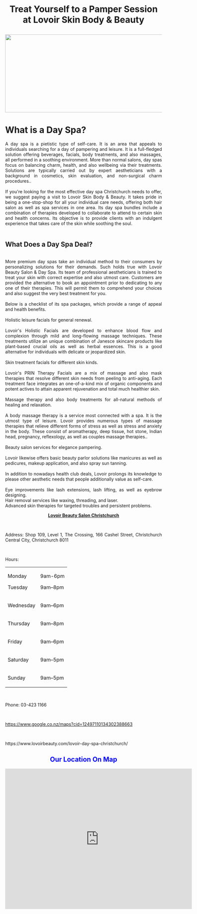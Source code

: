 <h1 style="text-align: center;">Treat Yourself to a Pamper Session at Lovoir Skin Body &amp; Beauty</h1>
<h2><a href="https://www.lovoirbeauty.com/"><strong><img style="display: block; margin-left: auto; margin-right: auto;" src="https://www.lovoirbeauty.com/wp-content/uploads/2021/08/29.png" alt="" width="530" height="250" /></strong></a></h2>
<h1 style="text-align: justify;">What is a Day Spa?</h1>
<p style="text-align: justify;">A day spa is a pietistic type of self-care. It is an area that appeals to individuals searching for a day of pampering and leisure. It is a full-fledged solution offering beverages, facials, body treatments, and also massages, all performed in a soothing environment. More than normal salons, day spas focus on balancing charm, health, and also wellbeing via their treatments. Solutions are typically carried out by expert aestheticians with a background in cosmetics, skin evaluation, and non-surgical charm procedures..<br /><br />If you're looking for the most effective day spa Christchurch needs to offer, we suggest paying a visit to Lovoir Skin Body &amp; Beauty. It takes pride in being a one-stop-shop for all your individual care needs, offering both hair salon as well as spa services in one area. Its day spa bundles include a combination of therapies developed to collaborate to attend to certain skin and health concerns. Its objective is to provide clients with an indulgent experience that takes care of the skin while soothing the soul.<br /><br /></p>
<h2 style="text-align: justify;">What Does a Day Spa Deal?</h2>
<p style="text-align: justify;"><br />More premium day spas take an individual method to their consumers by personalizing solutions for their demands. Such holds true with Lovoir Beauty Salon &amp; Day Spa. Its team of professional aestheticians is trained to treat your skin with correct expertise and also utmost care. Customers are provided the alternative to book an appointment prior to dedicating to any one of their therapies. This will permit them to comprehend your choices and also suggest the very best treatment for you.<br /><br />Below is a checklist of its spa packages, which provide a range of appeal and health benefits.<br /><br />Holistic leisure facials for general renewal.<br /><br />Lovoir's Holistic Facials are developed to enhance blood flow and complexion through mild and long-flowing massage techniques. These treatments utilize an unique combination of Janesce skincare products like plant-based crucial oils as well as herbal essences. This is a good alternative for individuals with delicate or jeopardized skin.<br /><br />Skin treatment facials for different skin kinds.<br /><br />Lovoir's PRIN Therapy Facials are a mix of massage and also mask therapies that resolve different skin needs from peeling to anti-aging. Each treatment face integrates an one-of-a-kind mix of organic components and potent actives to attain apparent rejuvenation and total much healthier skin.<br /><br />Massage therapy and also body treatments for all-natural methods of healing and relaxation.<br /><br />A body massage therapy is a service most connected with a spa. It is the utmost type of leisure. Lovoir provides numerous types of massage therapies that relieve different forms of stress as well as stress and anxiety in the body. These consist of aromatherapy, deep tissue, hot stone, Indian head, pregnancy, reflexology, as well as couples massage therapies..<br /><br />Beauty salon services for elegance pampering.<br /><br />Lovoir likewise offers basic beauty parlor solutions like manicures as well as pedicures, makeup application, and also spray sun tanning.<br /><br />In addition to nowadays health club deals, Lovoir prolongs its knowledge to please other aesthetic needs that people additionally value as self-care.<br /><br />Eye improvements like lash extensions, lash lifting, as well as eyebrow designing.<br />Hair removal services like waxing, threading, and laser.<br />Advanced skin therapies for targeted troubles and persistent problems.</p>
<p style="text-align: center;"><strong><a href="https://www.lovoirbeauty.com/">Lovoir Beauty Salon Christchurch</a></strong></p>
<p style="text-align: justify;">&nbsp;</p>
<p style="text-align: justify;"><span style="font-weight: 400;">Address: Shop 109, Level 1, The Crossing, 166 Cashel Street, Christchurch Central City, Christchurch 8011</span></p>
<p style="text-align: justify;">&nbsp;</p>
<p style="text-align: justify;"><span style="font-weight: 400;">Hours:</span><span style="font-weight: 400;">&nbsp;</span></p>
<table>
<tbody>
<tr>
<td style="text-align: left;">
<p><span style="font-weight: 400;">Monday</span></p>
<p><span style="font-weight: 400;">Tuesday</span></p>
</td>
<td style="text-align: left;">
<p><span style="font-weight: 400;">9am-6pm</span></p>
<p><span style="font-weight: 400;">9am&ndash;8pm</span></p>
</td>
</tr>
<tr>
<td style="text-align: left;">
<p><span style="font-weight: 400;">Wednesday</span></p>
</td>
<td style="text-align: left;">
<p><span style="font-weight: 400;">9am&ndash;6pm</span></p>
</td>
</tr>
<tr>
<td style="text-align: left;">
<p><span style="font-weight: 400;">Thursday</span></p>
</td>
<td style="text-align: left;">
<p><span style="font-weight: 400;">9am&ndash;8pm</span></p>
</td>
</tr>
<tr>
<td style="text-align: left;">
<p><span style="font-weight: 400;">Friday</span></p>
</td>
<td style="text-align: left;">
<p><span style="font-weight: 400;">9am&ndash;6pm</span></p>
</td>
</tr>
<tr>
<td style="text-align: left;">
<p><span style="font-weight: 400;">Saturday</span></p>
</td>
<td style="text-align: left;">
<p><span style="font-weight: 400;">9am&ndash;5pm</span></p>
</td>
</tr>
<tr>
<td style="text-align: left;">
<p><span style="font-weight: 400;">Sunday</span></p>
</td>
<td style="text-align: left;">
<p><span style="font-weight: 400;">9am&ndash;5pm</span></p>
</td>
</tr>
</tbody>
</table>
<p style="text-align: justify;">&nbsp;</p>
<p style="text-align: justify;"><span style="font-weight: 400;">Phone: 03-423 1166</span></p>
<p style="text-align: justify;">&nbsp;</p>
<p style="text-align: justify;"><a href="https://www.google.co.nz/maps?cid=12497110134302388663"><span style="font-weight: 400;">https://www.google.co.nz/maps?cid=12497110134302388663</span></a><span style="font-weight: 400;">&nbsp;</span></p>
<p style="text-align: justify;">&nbsp;</p>
<p style="text-align: justify;"><span style="font-weight: 400;">https://www.lovoirbeauty.com/lovoir-day-spa-christchurch/</span></p>
<h2 style="text-align: center;"><span style="color: #0000ff;"><strong>Our Location On Map</strong></span></h2>
<p><iframe style="border: 0;" src="https://www.google.com/maps/embed?pb=!1m18!1m12!1m3!1d92602.71341163557!2d172.59198941362885!3d-43.505781832286694!2m3!1f0!2f0!3f0!3m2!1i1024!2i768!4f13.1!3m3!1m2!1s0x6d31f544c0eaf937%3A0x409e16fcc151e8fd!2sLovoir%20Beauty%20Salon%20%26%20Day%20Spa%20Christchurch%2C%20Avonhead!5e0!3m2!1sen!2snz!4v1648257444473!5m2!1sen!2snz" width="600" height="450" allowfullscreen="allowfullscreen"></iframe></p>

